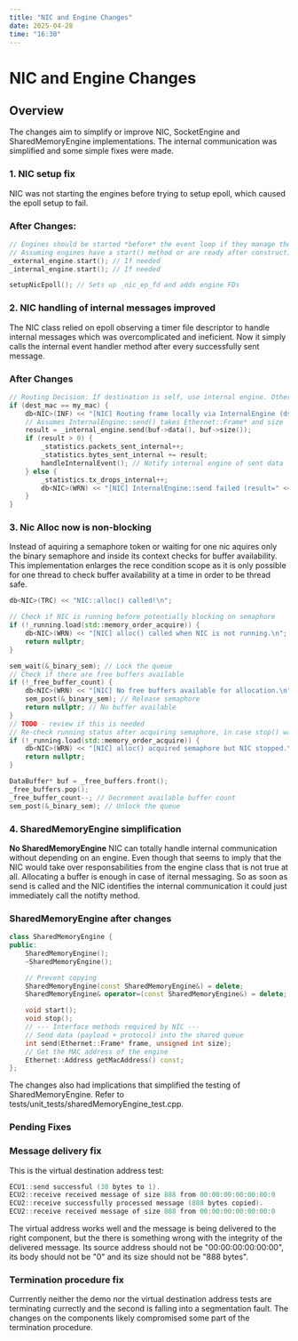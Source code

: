 ```yaml
---
title: "NIC and Engine Changes"
date: 2025-04-28
time: "16:30"
---
```


# NIC and Engine Changes

## Overview
The changes aim to simplify or improve NIC, SocketEngine and SharedMemoryEngine implementations. The internal communication was simplified and some simple fixes were made.

### 1. NIC setup fix
NIC was not starting the engines before trying to setup epoll, which caused the epoll setup to fail.

### After Changes:
```cpp
// Engines should be started *before* the event loop if they manage their own threads/resources
// Assuming engines have a start() method or are ready after construction
_external_engine.start(); // If needed
_internal_engine.start(); // If needed

setupNicEpoll(); // Sets up _nic_ep_fd and adds engine FDs
```

### 2. NIC handling of internal messages improved
The NIC class relied on epoll observing a timer file descriptor to handle internal messages which was overcomplicated and ineficient. Now it simply calls the internal event handler method after every successfully sent message.

### After Changes
```cpp
// Routing Decision: If destination is self, use internal engine. Otherwise, external.
if (dest_mac == my_mac) {
    db<NIC>(INF) << "[NIC] Routing frame locally via InternalEngine (dst == self)\n";
    // Assumes InternalEngine::send() takes Ethernet::Frame* and size
    result = _internal_engine.send(buf->data(), buf->size());
    if (result > 0) {
        _statistics.packets_sent_internal++;
        _statistics.bytes_sent_internal += result;
        handleInternalEvent(); // Notify internal engine of sent data
    } else {
        _statistics.tx_drops_internal++;
        db<NIC>(WRN) << "[NIC] InternalEngine::send failed (result=" << result << ")\n";
    }
}
```

### 3. Nic Alloc now is non-blocking
Instead of aquiring a semaphore token or waiting for one nic aquires only the binary semaphore and inside its context checks for buffer availability. This implementation enlarges the rece condition scope as it is only possible for one thread to check buffer availability at a time in order to be thread safe.

```cpp
db<NIC>(TRC) << "NIC::alloc() called!\n";

// Check if NIC is running before potentially blocking on semaphore
if (!_running.load(std::memory_order_acquire)) {
    db<NIC>(WRN) << "[NIC] alloc() called when NIC is not running.\n";
    return nullptr;
}

sem_wait(&_binary_sem); // Lock the queue
// Check if there are free buffers available
if (!_free_buffer_count) {
    db<NIC>(WRN) << "[NIC] No free buffers available for allocation.\n";
    sem_post(&_binary_sem); // Release semaphore
    return nullptr; // No buffer available 
}
// TODO - review if this is needed
// Re-check running status after acquiring semaphore, in case stop() was called
if (!_running.load(std::memory_order_acquire)) {
    db<NIC>(WRN) << "[NIC] alloc() acquired semaphore but NIC stopped.\n";
    return nullptr;
}

DataBuffer* buf = _free_buffers.front();
_free_buffers.pop();
_free_buffer_count--; // Decrement available buffer count
sem_post(&_binary_sem); // Unlock the queue
```

### 4. SharedMemoryEngine simplification
**No SharedMemoryEngine** NIC can totally handle internal communication without depending on an engine. Even though that seems to imply that the NIC would take over responsabilities from the engine class that is not true at all. Allocating a buffer is enough in case of iternal messaging. So as soon as send is called and the NIC identifies the internal communication it could just immediately call the notifty method.

### SharedMemoryEngine after changes
```cpp
class SharedMemoryEngine {
public:
    SharedMemoryEngine();
    ~SharedMemoryEngine();

    // Prevent copying
    SharedMemoryEngine(const SharedMemoryEngine&) = delete;
    SharedMemoryEngine& operator=(const SharedMemoryEngine&) = delete;

    void start();
    void stop();
    // --- Interface methods required by NIC ---
    // Send data (payload + protocol) into the shared queue
    int send(Ethernet::Frame* frame, unsigned int size);
    // Get the MAC address of the engine
    Ethernet::Address getMacAddress() const;
};
```

The changes also had implications that simplified the testing of SharedMemoryEngine. Refer to tests/unit_tests/sharedMemoryEngine_test.cpp.

### Pending Fixes

### Message delivery fix
This is the virtual destination address test:
```cpp
ECU1::send successful (38 bytes to 1).
ECU2::receive received message of size 888 from 00:00:00:00:00:00:0
ECU2::receive successfully processed message (888 bytes copied).
ECU2::receive received message of size 888 from 00:00:00:00:00:00:0
```
The virtual address works well and the message is being delivered to the right component, but the there is something wrong with the integrity of the delivered message. Its source address should not be "00:00:00:00:00:00", its body should not be "0" and its size should not be "888 bytes".

### Termination procedure fix
Currrently neither the demo nor the virtual destination address tests are terminating currectly and the second is falling into a segmentation fault. The changes on the components likely compromised some part of the termination procedure.
